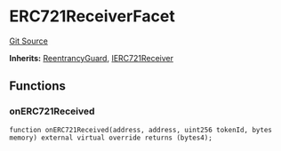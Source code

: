 # ERC721ReceiverFacet
[Git Source](https://github.com/KlimaDAO/klimadao-solidity/blob/b4fb0f4685d5fe4c80ffc162389dfe0abdfe9f39/src/infinity/facets/ERC721ReceiverFacet.sol)

**Inherits:**
[ReentrancyGuard](/src/infinity/ReentrancyGuard.sol/abstract.ReentrancyGuard.md), [IERC721Receiver](/src/infinity/interfaces/IERC721Receiver.sol/interface.IERC721Receiver.md)


## Functions
### onERC721Received


```solidity
function onERC721Received(address, address, uint256 tokenId, bytes memory) external virtual override returns (bytes4);
```

